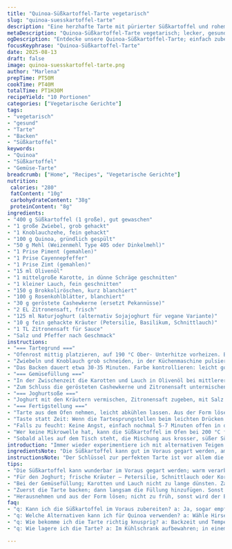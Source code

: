 ```yaml
---
title: "Quinoa-Süßkartoffel-Tarte vegetarisch"
slug: "quinoa-suesskartoffel-tarte"
description: "Eine herzhafte Tarte mit pürierter Süßkartoffel und rohem Quinoa als Basis. Dazu eine bunte Gemüsefüllung aus Karotten, Lauch, Brokkoli und Rosenkohl, gewürzt mit gerösteten Cashewkernen statt Pekannüssen für einen anderen Crunch. Abgerundet wird das Ganze mit einer Kräuter-Joghurt-Sauce, die Frische und Säure bringt. Ohne Eier, dafür mit Gewürzen wie Zimt, Cayenne und einer Prise Piment, die interessante Tiefe geben. Gelingt besonders gut, wenn man auf die Konsistenz der Tarte achtet und die Gemüsefüllung nicht zu wässrig wird."
metaDescription: "Quinoa-Süßkartoffel-Tarte vegetarisch; lecker, gesund und voller Aromen; ideal für jede Gelegenheit."
ogDescription: "Entdecke unsere Quinoa-Süßkartoffel-Tarte; einfach zubereitet und geschmacklich vielfältig; perfekt für Vegetarier und Genießer."
focusKeyphrase: "Quinoa-Süßkartoffel-Tarte"
date: 2025-08-13
draft: false
image: quinoa-suesskartoffel-tarte.png
author: "Marlena"
prepTime: PT50M
cookTime: PT40M
totalTime: PT1H30M
recipeYield: "10 Portionen"
categories: ["Vegetarische Gerichte"]
tags:
- "vegetarisch"
- "gesund"
- "Tarte"
- "Backen"
- "Süßkartoffel"
keywords:
- "Quinoa"
- "Süßkartoffel"
- "Gemüse-Tarte"
breadcrumb: ["Home", "Recipes", "Vegetarische Gerichte"]
nutrition: 
 calories: "280"
 fatContent: "10g"
 carbohydrateContent: "38g"
 proteinContent: "8g"
ingredients:
- "400 g Süßkartoffel (1 große), gut gewaschen"
- "1 große Zwiebel, grob gehackt"
- "1 Knoblauchzehe, fein gehackt"
- "100 g Quinoa, gründlich gespült"
- "50 g Mehl (Weizenmehl Type 405 oder Dinkelmehl)"
- "1 Prise Piment (gemahlen)"
- "1 Prise Cayennepfeffer"
- "1 Prise Zimt (gemahlen)"
- "15 ml Olivenöl"
- "1 mittelgroße Karotte, in dünne Schräge geschnitten"
- "1 kleiner Lauch, fein geschnitten"
- "150 g Brokkoliröschen, kurz blanchiert"
- "100 g Rosenkohlblätter, blanchiert"
- "30 g geröstete Cashewkerne (ersetzt Pekannüsse)"
- "2 EL Zitronensaft, frisch"
- "125 ml Naturjoghurt (alternativ Sojajoghurt für vegane Variante)"
- "10 g fein gehackte Kräuter (Petersilie, Basilikum, Schnittlauch)"
- "1 TL Zitronensaft für Sauce"
- "Salz und Pfeffer nach Geschmack"
instructions:
- "=== Tartegrund ==="
- "Ofenrost mittig platzieren, auf 190 °C Ober- Unterhitze vorheizen. Backform (23cm mit Hebeboden) gut mit Öl auspinseln. Die Süßkartoffel mehrmals mit einer Gabel punkten, dampft so gleichmäßig. 7-9 Minuten in der Mikrowelle, zwischendurch wenden. Die Schale blubbert, süßer Geruch steigt auf. 5 Minuten ruhen lassen. Kartoffel halbieren und das Fruchtfleisch mit einer Gabel grob zerdrücken. Dabei auf Konsistenz achten: Nicht zu feucht, am besten 200 ml resultieren. Wenn zu weich, kurz ohne Deckel bei niedriger Hitze in einem Topf trocknen lassen."
- "Zwiebeln und Knoblauch grob schneiden, in der Küchenmaschine pulsieren, nicht pulverisieren, sonst wird es matschig. Zur Süßkartoffelpampe geben, mixen bis homogen, aber noch leicht stückig. Quinoa, Mehl und Gewürze verbessern die Bindung. Mit Salz und Pfeffer abschmecken. Den Teig gleichmäßig in der Form verteilen, mit feuchten Fingern glatt streichen - sonst bleibt es kleben. Mit Pinsel leicht einölen, gibt besseren Farbton und verhindert Austrocknung."
- "Das Backen dauert etwa 30-35 Minuten. Farbe kontrollieren: leicht goldbraun, Oberfläche sollte sich fest anfühlen, nicht nachgeben. Wenn Softspot, braucht es mehr."
- "=== Gemüsefüllung ==="
- "In der Zwischenzeit die Karotten und Lauch in Olivenöl bei mittlerer Hitze in einer großen beschichteten Pfanne für 6 Minuten zugedeckt anschwitzen. Hört man ein sanftes Zischen, genau richtig. Dann den blanchierten Brokkoli und die Rosenkohlblätter dazugeben und weitere 3 Minuten mitdünsten. Vorsicht bei zu langem Erhitzen: Gemüse bleibt knackig, soll nicht matschig werden. Mit Salz, Pfeffer würzen."
- "Zum Schluss die gerösteten Cashewkerne und Zitronensaft untermischen. Das gibt einen leichten Crunch und frische Säure."
- "=== Joghurtsoße ==="
- "Joghurt mit den Kräutern vermischen, Zitronensaft zugeben, mit Salz und Pfeffer abschmecken. Für einen besonderen Twist kann frischer Meerrettich oder geriebene Zitronenschale untergerührt werden."
- "=== Fertigstellung ==="
- "Tarte aus dem Ofen nehmen, leicht abkühlen lassen. Aus der Form lösen und auf eine Servierplatte setzen. Die Sauce großzügig auf der Oberfläche verteilen und dann das Gemüse als Krone darauf geben. Nicht zu früh garnieren, sonst wird der Boden weich."
- "Taste statt Zeit: Wenn die Tartesprungstellen beim leichten Drücken zurückkommen, ist sie fertig. Geräusche beim Schneiden: sanft knusprig, aber nicht krümelig."
- "Falls zu feucht: Keine Angst, einfach nochmal 5-7 Minuten offen in den Ofen, damit überschüssige Feuchtigkeit entweicht."
- "Wer keine Mikrowelle hat, kann die Süßkartoffel im Ofen bei 200 °C für 35-40 Minuten backen, dann Haut entfernen und weiter wie beschrieben."
- "Sobald alles auf dem Tisch steht, die Mischung aus krosser, süßer Süßkartoffel und nussigem Quinoa, kombiniert mit würziger und erfrischender Füllung – macht Lust auf Mehr."
introduction: "Immer wieder experimentiere ich mit alternativen Teigen für herzhafte Tartes. Besonders die Kombination aus Süßkartoffel und Quinoa ist eine Entdeckung – sättigend, ohne dass es steif wird. Das Süßliche der Kartoffel plus der leicht nussige Geschmack des Quinoas lässt viel Raum für Gewürze und Gemüse. Das Rezept funktioniert – mit der richtigen Textur – mal locker, mal rustikal. Ich habe Pekannüsse gegen Cashewkerne ersetzt, da letztere weniger dominant sind, aber fein kross bleiben. So vermeidet man den typischen Nussgeschmack, der hier eher im Hintergrund sein soll. Der Lauch gibt eine milde Zwiebelschärfe, im Zusammenspiel mit dem Zimt und Cayenne wird es faszinierend vielschichtig. Das Dressing aus Joghurt und frischen Kräutern bringt Frische und rundet das Ganze ab."
ingredientsNote: "Die Süßkartoffel kann gut im Voraus gegart werden, am besten noch warm verarbeiten. Unbedingt auf die Konsistenz der Püree achten – wenn es zu viel Wasser enthält, wird die Tarte zu feucht und zerfällt. Statt Weizenmehl geht Dinkelmehl sehr gut, besonders wenn man Weizen vermeiden möchte. Quinoa gut abspülen, damit keine Bitterstoffe bleiben – das kann sonst den Geschmack stören. Frische Kräuter passen je nach Saison, Petersilie, Schnittlauch oder Korianderfunktionieren gleichermaßen. Wer Pekannüsse nicht zur Hand hat, kann geröstete Mandeln oder Cashews nehmen, letzteres schont den Geschmack und ist leichter zu vertragen. Bei der Joghurt-Sauce ist Naturjoghurt unentbehrlich, wenn vegan gewünscht, nimmt man entsprechende pflanzliche Alternativen ohne Zusatzstoffe. Zitronensaft wirkt als natürlicher Konservierer und hebt die Aromen hervor."
instructionsNote: "Der Schlüssel zur perfekten Tarte ist vor allem die richtige Temperatur und Zeit beim Backen. Nicht einfach die Uhr stellen, sondern auf Farbe und Haptik achten – die Oberfläche sollte fest werden, aber nicht zu dunkel. Die Mikrowelle zur Vorbereitung der Süßkartoffel spart Zeit, sorgt aber für ein gleichmäßiges Garen. Im Ofen geht es langsamer, der Geschmack wird intensiver. Die Gemüsefüllung wird erst am Ende der Garzeit zugegeben, damit sie Wärme erhält, aber frisch und knackig bleibt. Beim Rühren der Füllung unbedingt auf ein ausgewogenes Verhältnis von Öl und Zitronensaft achten, sonst kann die Sauce zu fettig oder zu sauer wirken. Die Kräutersauce sollte frisch sein, sie darf nicht im Voraus liegen, da sich sonst die Aromen verändern. Herausheben möchte ich die sensorische Wahrnehmung – riecht die Süßkartoffel süß und erdig, fühlt sich deine Tarte an wie fest, aber nicht hart, und die Füllung knackig, dann hast du alles richtig gemacht."
tips:
- "Die Süßkartoffel kann wunderbar im Voraus gegart werden; warm verarbeiten bringt besten Geschmack. Auf die Konsistenz achten; zu viel Wasser macht die Tarte feucht. Dinkelmehl ist gute Alternative; manchmal besser verträglich. Quinoa gut abspülen; Bitterstoffe können den Geschmack stören."
- "Für den Joghurt; frische Kräuter – Petersilie, Schnittlauch oder Koriander; je nach Saison. Diese verleihen Frische. Zitronensaft ist wichtig; er hebt die Aromen und wirkt als natürlicher Konservierer. Zu viel Zitronensaft macht die Sauce sauer, also vorsichtig damit umgehen."
- "Bei der Gemüsefüllung; Karotten und Lauch nicht zu lange dünsten. Zart bleibt knackig, aber nicht matschig. Cashewkerne bringen Crunch; Pekannüsse können durch Mandeln ersetzt werden, das schont den Geschmack. Die Kombination von Gewürzen; Cayenne und Zimt; bringt das Aroma gut zur Geltung."
- "Zuerst die Tarte backen; dann langsam die Füllung hinzufügen. Sonst wird das Gemüse matschig. Für perfekte Textur; Temperatur und Backzeit genau beobachten. Die Oberfläche soll fest, aber nicht braun werden. Bei zu viel Feuchtigkeit; einfach weitere Minuten im Ofen lassen. Erfahrung hilft hier sehr."
- "Herausnehmen und aus der Form lösen; nicht zu früh, sonst wird der Boden weich. Die Sauce erst beim Servieren daraufgeben. Aroma der Süßkartoffel; süß und erdig, das ist wichtig. Wenn die Tarte beim Drücken zurückspringt; ist sie genau richtig. Geräusche beim Schneiden; knusprig aber nicht krümelig."
faq:
- "q: Kann ich die Süßkartoffel im Voraus zubereiten? a: Ja, sogar empfehlenswert. Am besten warm verarbeiten; die Konsistenz muss gut sein. Zu viel Wasser? Tarte kann zerfallen."
- "q: Welche Alternativen kann ich für Quinoa verwenden? a: Wähle Hirse oder Buchweizen; sie sind ähnlich nussig. Aber Quinoa ist besonders leicht. Geschmack kann variieren bei Substitution."
- "q: Wie bekomme ich die Tarte richtig knusprig? a: Backzeit und Temperatur sind entscheidend. Wenn zu viel Feuchtigkeit da ist, weitere Minuten im Ofen lassen. Achte auf die Textur."
- "q: Wie lagere ich die Tarte? a: Im Kühlschrank aufbewahren; in einem luftdichten Behälter. Einfrieren geht auch. Vor dem Servieren wieder aufwärmen; aber nicht zu lange, sonst wird sie trocken."

---
```


